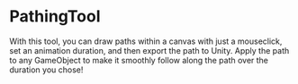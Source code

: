 # PathingTool
With this tool, you can draw paths within a canvas with just a mouseclick, set an animation duration, and then export the path to Unity. Apply the path to any GameObject to make it smoothly follow along the path over the duration you chose!
